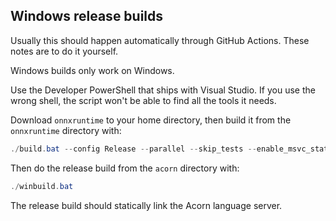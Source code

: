 ## Windows release builds

Usually this should happen automatically through GitHub Actions. These notes are to do it yourself.

Windows builds only work on Windows.

Use the Developer PowerShell that ships with Visual Studio. If you use the wrong shell, the script won't be able to find all the tools it needs.

Download `onnxruntime` to your home directory, then build it from the `onnxruntime` directory with:

```powershell
./build.bat --config Release --parallel --skip_tests --enable_msvc_static_runtime --cmake_generator "Visual Studio 17 2022"
```

Then do the release build from the `acorn` directory with:

```powershell
./winbuild.bat
```

The release build should statically link the Acorn language server.
